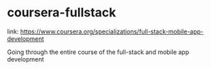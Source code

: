 # coursera-fullstack

link: https://www.coursera.org/specializations/full-stack-mobile-app-development

Going through the entire course of the full-stack and mobile app development
